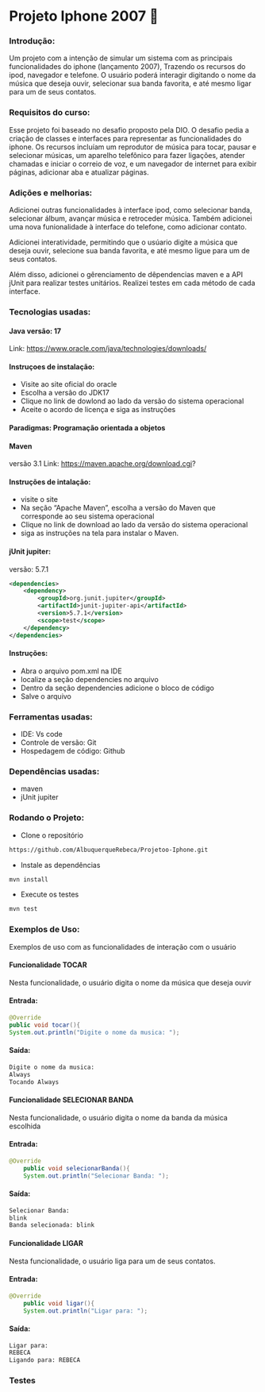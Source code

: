 # Projeto Iphone 2007 📱

### Introdução: 
Um projeto com a intenção de simular um sistema com as principais funcionalidades do iphone (lançamento 2007), Trazendo os recursos do ipod,
navegador e telefone. O usuário poderá interagir digitando o nome da música que deseja ouvir, selecionar sua banda favorita, e até mesmo ligar 
para um de seus contatos. 

### Requisitos do curso: 
Esse projeto foi baseado no desafio proposto pela DIO. O desafio pedia a criação de classes e interfaces para representar as funcionalidades
do iphone. Os recursos incluíam um reprodutor de música para tocar, pausar e selecionar músicas, um aparelho telefônico para fazer ligações, 
atender chamadas e iniciar o correio de voz, e um navegador de internet para exibir páginas, adicionar aba e atualizar páginas. 

### Adições e melhorias: 
Adicionei outras funcionalidades à interface ipod, como selecionar banda, selecionar álbum, avançar música e retroceder música.
Também adicionei uma nova funionalidade à interface do telefone, como adicionar contato.


Adicionei interatividade, permitindo que o usúario digite a música que deseja ouvir, selecione sua banda favorita, e até mesmo 
ligue para um de seus contatos. 

Além disso, adicionei o gêrenciamento de dêpendencias maven e a API jUnit para realizar testes unitários. Realizei testes em cada método
de cada interface. 

### Tecnologias usadas: 
#### Java versão: 17
Link: https://www.oracle.com/java/technologies/downloads/
#### Instruçoes de instalação: 
- Visite ao site oficial do oracle
- Escolha a versão do JDK17
- Clique no link de dowlond ao lado da versão do sistema operacional
- Aceite o acordo de licença e siga as instruções

#### Paradigmas: Programação orientada a objetos

 #### Maven
 versão 3.1
 Link: https://maven.apache.org/download.cgi?
 #### Instruções de intalação: 
 - visite o site
 - Na seção “Apache Maven”, escolha a versão do Maven que corresponde ao seu sistema operacional
 - Clique no link de download ao lado da versão do sistema operacional
 - siga as instruções na tela para instalar o Maven.
  
 
 #### jUnit jupiter:  
 versão: 5.7.1


```xml
<dependencies>
    <dependency>
        <groupId>org.junit.jupiter</groupId>
        <artifactId>junit-jupiter-api</artifactId>
        <version>5.7.1</version>
        <scope>test</scope>
    </dependency>
</dependencies>
```


#### Instruções: 
- Abra o arquivo pom.xml na IDE
- localize a seção dependencies no arquivo
- Dentro da seção dependencies adicione o bloco de código
- Salve o arquivo
 
### Ferramentas usadas: 
- IDE: Vs code 
- Controle de versão: Git
- Hospedagem de código: Github

### Dependências usadas: 
- maven 
- jUnit jupiter

### Rodando o Projeto: 
- Clone o repositório
 ```bash
https://github.com/AlbuquerqueRebeca/Projetoo-Iphone.git  
 ```
- Instale as dependências
```bash
mvn install
```
- Execute os testes
```bash
mvn test
```
### Exemplos de Uso: 
Exemplos de uso com as funcionalidades de interação com o usuário

#### Funcionalidade TOCAR
Nesta funcionalidade, o usuário digita o nome da música que deseja ouvir 

#### Entrada: 
```java
@Override
public void tocar(){   
System.out.println("Digite o nome da musica: ");
```
#### Saída: 
```bash
Digite o nome da musica: 
Always
Tocando Always
```
#### Funcionalidade SELECIONAR BANDA
Nesta funcionalidade, o usuário digita o nome da banda da música escolhida

#### Entrada: 
```java
@Override
    public void selecionarBanda(){
    System.out.println("Selecionar Banda: ");
```

#### Saída: 
```bash
Selecionar Banda: 
blink
Banda selecionada: blink
```
#### Funcionalidade LIGAR
Nesta funcionalidade, o usuário liga para um de seus contatos.

#### Entrada: 
```java
@Override
    public void ligar(){
    System.out.println("Ligar para: ");
```

#### Saída:
```bash
Ligar para: 
REBECA
Ligando para: REBECA
```

### Testes 



